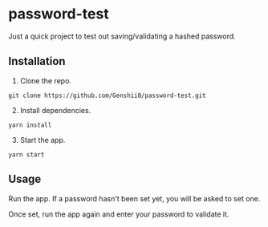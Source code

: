 # password-test

Just a quick project to test out saving/validating a hashed password.

## Installation

1. Clone the repo.

```
git clone https://github.com/Genshii8/password-test.git
```

2. Install dependencies.

```
yarn install
```

3. Start the app.

```
yarn start
```

## Usage

Run the app. If a password hasn't been set yet, you will be asked to set one.

Once set, run the app again and enter your password to validate it.